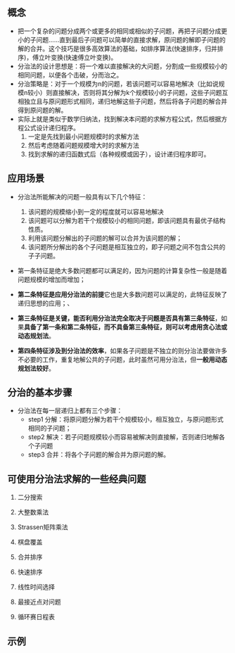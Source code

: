 ## 概念

- 把一个复杂的问题分成两个或更多的相同或相似的子问题，再把子问题分成更小的子问题……直到最后子问题可以简单的直接求解，原问题的解即子问题的解的合并。这个技巧是很多高效算法的基础，如排序算法(快速排序，归并排序)，傅立叶变换(快速傅立叶变换)。
-  分治法的设计思想是：将一个难以直接解决的大问题，分割成一些规模较小的相同问题，以便各个击破，分而治之。
- 分治策略是：对于一个规模为n的问题，若该问题可以容易地解决（比如说规模n较小）则直接解决，否则将其分解为k个规模较小的子问题，这些子问题互相独立且与原问题形式相同，递归地解这些子问题，然后将各子问题的解合并得到原问题的解。
- 实际上就是类似于数学归纳法，找到解决本问题的求解方程公式，然后根据方程公式设计递归程序。
  1. 一定是先找到最小问题规模时的求解方法
  2. 然后考虑随着问题规模增大时的求解方法
  3. 找到求解的递归函数式后（各种规模或因子），设计递归程序即可。

## 应用场景

- 分治法所能解决的问题一般具有以下几个特征：
  1.  该问题的规模缩小到一定的程度就可以容易地解决
  2. 该问题可以分解为若干个规模较小的相同问题，即该问题具有最优子结构性质。
  3. 利用该问题分解出的子问题的解可以合并为该问题的解；
  4.  该问题所分解出的各个子问题是相互独立的，即子问题之间不包含公共的子子问题。

- 第一条特征是绝大多数问题都可以满足的，因为问题的计算复杂性一般是随着问题规模的增加而增加；
- **第二条特征是应用分治法的前提**它也是大多数问题可以满足的，此特征反映了递归思想的应用；、
- **第三条特征是关键，能否利用分治法完全取决于问题是否具有第三条特征**，如果**具备了第一条和第二条特征，而不具备第三条特征，则可以考虑用贪心法或动态规划法**。
- **第四条特征涉及到分治法的效率**，如果各子问题是不独立的则分治法要做许多不必要的工作，重复地解公共的子问题，此时虽然可用分治法，但**一般用动态规划法较好**。

## 分治的基本步骤

- 分治法在每一层递归上都有三个步骤：
  - step1 分解：将原问题分解为若干个规模较小，相互独立，与原问题形式相同的子问题；
  - step2 解决：若子问题规模较小而容易被解决则直接解，否则递归地解各个子问题
  - step3 合并：将各个子问题的解合并为原问题的解。

## 可使用分治法求解的一些经典问题

1. 二分搜索

2. 大整数乘法

3. Strassen矩阵乘法

4. 棋盘覆盖

5. 合并排序

6. 快速排序
7. 线性时间选择
8. 最接近点对问题
9. 循环赛日程表

## 示例